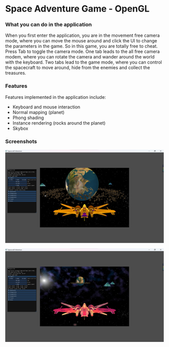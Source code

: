# Space Adventure Game - OpenGL

### What you can do in the application

When you first enter the application, you are in the movement free camera mode, where you can move the mouse around and click the UI to change the parameters in the game. So in this game, you are totally free to cheat. Press Tab to toggle the camera mode. One tab leads to the all free camera modem, where you can rotate the camera and wander around the world with the keyboard. Two tabs lead to the game mode, where you can control the spacecraft to move around, hide from the enemies and collect the treasures.

### Features

Features implemented in the application include:

- Keyboard and mouse interaction
- Normal mapping (planet)
- Phong shading
- Instance rendering (rocks around the planet)
- Skybox

### Screenshots

![](screenshot/game-screenshot1.png)

![](screenshot/game-screenshot0.png)

